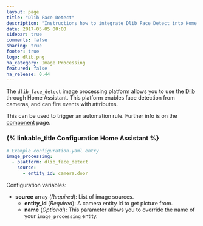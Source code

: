```yaml
---
layout: page
title: "Dlib Face Detect"
description: "Instructions how to integrate Dlib Face Detect into Home Assistant."
date: 2017-05-05 00:00
sidebar: true
comments: false
sharing: true
footer: true
logo: dlib.png
ha_category: Image Processing
featured: false
ha_release: 0.44
---
```


The `dlib_face_detect` image processing platform allows you to use the [Dlib](http://www.dlib.net/) through Home Assistant. This platform enables face detection from cameras, and can fire events with attributes.

This can be used to trigger an automation rule. Further info is on the [component](/components/image_processing/) page.

### {% linkable_title Configuration Home Assistant %}

```yaml
# Example configuration.yaml entry
image_processing:
  - platform: dlib_face_detect
    source:
      - entity_id: camera.door
```

Configuration variables:

- **source** array (*Required*): List of image sources.
  - **entity_id** (*Required*): A camera entity id to get picture from.
  - **name** (*Optional*): This parameter allows you to override the name of your `image_processing` entity.
